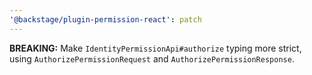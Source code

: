 ```yaml
---
'@backstage/plugin-permission-react': patch
---
```


**BREAKING:** Make `IdentityPermissionApi#authorize` typing more strict, using `AuthorizePermissionRequest` and `AuthorizePermissionResponse`.

